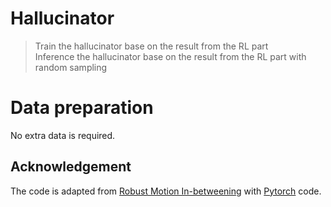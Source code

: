 # Hallucinator

> Train the hallucinator base on the result from the RL part  \
> Inference the hallucinator base on the result from the RL part with random sampling 

# Data preparation
No extra data is required.

## Acknowledgement

The code is adapted from [Robust Motion In-betweening](https://arxiv.org/abs/2102.04942) with 
[Pytorch](https://github.com/xjwxjw/Pytorch-Robust-Motion-In-betweening) code.
